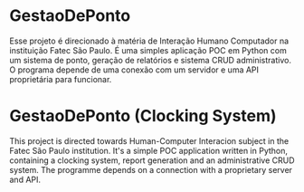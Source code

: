 # GestaoDePonto

Esse projeto é direcionado à matéria de Interação Humano Computador na instituição Fatec São Paulo. É uma simples aplicação POC em Python com um sistema de ponto, geração de relatórios e sistema CRUD administrativo. O programa depende de uma conexão com um servidor e uma API proprietária para funcionar.

# GestaoDePonto (Clocking System)

This project is directed towards Human-Computer Interacion subject in the Fatec São Paulo institution. It's a simple POC application written in Python, containing a clocking system, report generation and an administrative CRUD system. The programme depends on a connection with a proprietary server and API.
